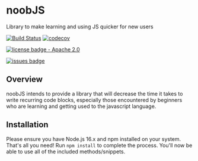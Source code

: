 # noobJS

Library to make learning and using JS quicker for new users

[![Build Status](https://github.com/mwsepulveda/noobJS/workflows/Build%20Status/badge.svg?branch=main)](https://github.com/mwsepulveda/noobJS/actions?query=workflow%3A%22Build+Status%22)
[![codecov](https://codecov.io/gh/mwsepulveda/noobJS/branch/main/graph/badge.svg)](https://codecov.io/gh/mwsepulveda/noobJS)

[![license badge - Apache 2.0](https://img.shields.io/badge/license-Apache--2.0-brightgreen)](./LICENSE)

[![issues badge](https://img.shields.io/github/issues/mwsepulveda/noobJS)](https://github.com/mwsepulveda/noobJS/issues)

## Overview

noobJS intends to provide a library that will decrease the time it takes to write recurring code blocks, especially those encountered by beginners who are learning and getting used to the javascript language.

## Installation

Please ensure you have Node.js 16.x and npm installed on your system. That's all you need! Run `npm install` to complete the process. You'll now be able to use all of the included methods/snippets.
